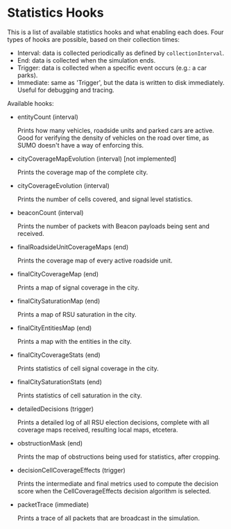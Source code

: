 Statistics Hooks
================
This is a list of available statistics hooks and what enabling each does. Four types of hooks are possible, based on their collection times:

- Interval: data is collected periodically as defined by `collectionInterval`.
- End: data is collected when the simulation ends.
- Trigger: data is collected when a specific event occurs (e.g.: a car parks).
- Immediate: same as 'Trigger', but the data is written to disk immediately. Useful for debugging and tracing.

Available hooks:

* entityCount (interval)

  Prints how many vehicles, roadside units and parked cars are active. Good for verifying the density of vehicles on the road over time, as SUMO doesn't have a way of enforcing this.


* cityCoverageMapEvolution (interval) [not implemented]

  Prints the coverage map of the complete city.


* cityCoverageEvolution (interval)

  Prints the number of cells covered, and signal level statistics.


* beaconCount (interval)

  Prints the number of packets with Beacon payloads being sent and received.


* finalRoadsideUnitCoverageMaps (end)

  Prints the coverage map of every active roadside unit.


* finalCityCoverageMap (end)

  Prints a map of signal coverage in the city.


* finalCitySaturationMap (end)

  Prints a map of RSU saturation in the city.


* finalCityEntitiesMap (end)

  Prints a map with the entities in the city.


* finalCityCoverageStats (end)

  Prints statistics of cell signal coverage in the city.


* finalCitySaturationStats (end)

  Prints statistics of cell saturation in the city.


* detailedDecisions (trigger)

  Prints a detailed log of all RSU election decisions, complete with all coverage maps received, resulting local maps, etcetera.


* obstructionMask (end)

  Prints the map of obstructions being used for statistics, after cropping.


* decisionCellCoverageEffects (trigger)

  Prints the intermediate and final metrics used to compute the decision score when the CellCoverageEffects decision algorithm is selected.


* packetTrace (immediate)

  Prints a trace of all packets that are broadcast in the simulation.
